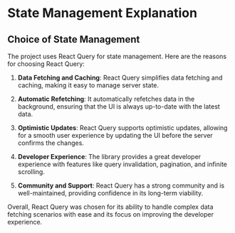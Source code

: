 # State Management Explanation

## Choice of State Management

The project uses React Query for state management. Here are the reasons for choosing React Query:

1. **Data Fetching and Caching**: React Query simplifies data fetching and caching, making it easy to manage server state.

2. **Automatic Refetching**: It automatically refetches data in the background, ensuring that the UI is always up-to-date with the latest data.

3. **Optimistic Updates**: React Query supports optimistic updates, allowing for a smooth user experience by updating the UI before the server confirms the changes.

4. **Developer Experience**: The library provides a great developer experience with features like query invalidation, pagination, and infinite scrolling.

5. **Community and Support**: React Query has a strong community and is well-maintained, providing confidence in its long-term viability.

Overall, React Query was chosen for its ability to handle complex data fetching scenarios with ease and its focus on improving the developer experience.
